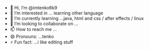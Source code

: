 - 👋 Hi, I’m @imtenko6k9
- 👀 I’m interested in ... learning other language
- 🌱 I’m currently learning ...java, html and css / after effects / linux
- 💞️ I’m looking to collaborate on ... 
- 📫 How to reach me ...
- 😄 Pronouns: ...tenko
- ⚡ Fun fact: ...i like editing stuff

<!---
imtenko6k9/imtenko6k9 is a ✨ special ✨ repository because its `README.md` (this file) appears on your GitHub profile.
You can click the Preview link to take a look at your changes.
--->
